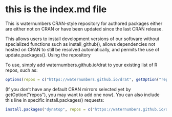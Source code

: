 # this is the index.md file

This is waternumbers CRAN-style repository for authored packages either are either not on CRAN or have been updated since the last CRAN release.

This allows users to install development versions of our software without specialized functions such as install_github(), allows dependencies not hosted on CRAN to still be resolved automatically, and permits the use of update.packages().
Using the repository

To use, simply add waternumbers.github.io/drat to your existing list of R repos, such as:

```r
options(repos = c("https://waternumbers.github.io/drat", getOption("repos"))
```

(If you don’t have any default CRAN mirrors selected yet by getOption("repos"), you may want to add one now). You can also include this line in specific install.packages() requests:

```r
install.packages("dynatop", repos = c("https://waternumbers.github.io/drat", "http://cran.rstudio.com"))
```
